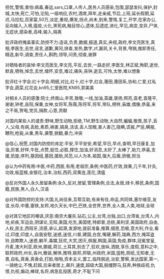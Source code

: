 担忧,警惕,害怕:病毒,春运,sars,口罩,人传人,医务人员感染,包围,瑟瑟发抖,保护,封城,太快,死亡,可怕,沦陷,一级响应,农村,酒席,拜年,走亲戚,节后,上班,延长假期,延迟,马拉松,百家宴,50万,淡定,重视,爆发,拐点,尚未,到来,警惕,复工,开学,在家办公,反向输入,入境,瘟疫,火化,黑死病,触目惊心,遗体,后遗症,进化,罕见,病变,变异,尸体,无症状,感染者,高峰,输入,隔离

批评政府掩盖事实,防控不力:造谣,负责,数据,报道,真实,央视,政府,李文亮医生,真相,李医生,去世,谣言,道歉,黄冈,排查,发热,数字,zf,漏洞,关卡,背景,甩锅,推卸责任,精选,新华,调查,责任人,斟酌,领导,问责,彻查,谢罪

对牺牲者的哀悼:李文亮医生,李文亮,平反,去世,一路走好,李医生,林正斌,殉职,逝世,默哀,牺牲,悼念,去世,缅怀,安息,难过,痛失,丧钟,逝去,可怜,太惨,难以想象

批评红十字会:红十字会,明细,对比,红十,红十字,红会,莆田,莆田系,协和,仁爱,红私字会,蔬菜,红花会,kn95,仁爱医院,KN95,郭美美

对相关人员的感激:院士,终南山,辛苦,致敬,一线,加油,英雄,褒扬,照亮,袁老,袁隆平,谢谢,钟老,岳阳,保重,女神,女将军,陈薇,陈将军,将军,带队,榜样,枭雄,偶像,恭喜,来之不易,贺电,党员,捐款,心意,贡献

对国内某些人的谴责:野味,野生动物,拒绝,TM,野生动物,大自然,蝙蝠,敬畏,孩子,丢人,父母,有病,丢脸,素质,祸害,搞臭,活该,丢人现眼,害人害己,隐瞒,谎报,严惩,瞒报,鞭刑,枪毙,从重,黑车,袭警,掀翻,暴力,冲突

@信心,祝愿,对国内防控的肯定:平安,平平安安,希望,早日,早点,查明,早日康复,加油,厉害,好样,牛批,点赞,挺住,必胜,撑住,加油,好消息,太好了,太棒了,助力,恭喜,支援,凯旋,序列,基因组,基因,援助,风范,以人为本,祖国,强大,后盾,骄傲,担当

@认为中药有用:中医,中药,西医,有用,老祖宗,条例,中医药,疗效,效果,几千年,针灸,功效,板蓝根,金银花,治本,治标,西药,双黄连,莲花,清瘟

@反对外国人永久居留条例:永久,反对,居留,管理条例,合法,永居,绿卡,移民,条例,国籍,民族,黑人,白人,汉语

@对外国防控的支持:大国,礼尚往来,互帮互助,有来有往,命运,共同体,塞尔维亚,友谊,长存,中塞,塞铁,友邦,地久天长,中巴,巴铁,全世界,世界,全人类,人类,地球,全球

@对其它地区的嘲讽,厌恶:南京大屠杀,钻石,公主,台湾,台独,出口,台湾省,台湾人,内地,疟疾,军运会,阴谋论,无知,美国,吃生,美国佬,特郎普,总统,美利坚,美国政府,自由,人权,民主,西班牙,流感,承认,起源,发源地,提前准备,推算,细思,恐极,意大利,作业,看过,印度,印度人,自我安慰,迷惑,迷信,川普,建国,白宫,嘴硬,解药,瑞典,西方,掩耳盗铃,自欺欺人,迷惑,躺平,毒媒,狂欢,大赏,团灭,佩服,韩国,英国,免疫,群体,冠冕堂皇,丹麦,澳大利亚,欧洲,挪威,荷兰,土耳其,别去了,狂欢,放纵,洒脱,享乐,度假,意料之中,联邦政府,州长,各州,散装,解体,推特,联邦,邦联,州政府,米国,囤枪,厕纸,无知者,无畏,自私,真香,真香会,打脸,啪啪,资本主义,罢工,临阵脱逃,治安,警察,发达国家,第一,一骑绝尘,不愧,赶超,后来者居上,飙升,速度,超级大国,脱缰野马,狂奔,种族歧视,仇恨,仇视,煽动,棒球,名将,病急乱投医,奇才,不耻下问

